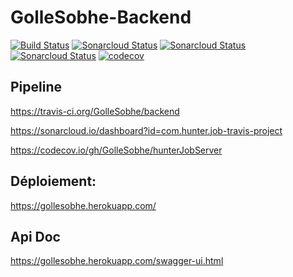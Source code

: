 # GolleSobhe-Backend

[![Build Status](https://travis-ci.org/GolleSobhe/hunterJobServer.svg?branch=master)](https://travis-ci.org/GolleSobhe/hunterJobServer)
[![Sonarcloud Status](https://sonarcloud.io/api/project_badges/measure?project=com.hunter.job-travis-project&metric=alert_status)](https://sonarcloud.io/dashboard?id=com.hunter.job-travis-project)
[![Sonarcloud Status](https://sonarcloud.io/api/project_badges/measure?project=com.hunter.job-travis-project&metric=bugs)](https://sonarcloud.io/dashboard?id=com.hunter.job-travis-project)
[![Sonarcloud Status](https://sonarcloud.io/api/project_badges/measure?project=com.hunter.job-travis-project&metric=code_smells)](https://sonarcloud.io/dashboard?id=com.hunter.job-travis-project)
[![codecov](https://codecov.io/gh/GolleSobhe/hunterJobServer/branch/master/graph/badge.svg)](https://codecov.io/gh/GolleSobhe/hunterJobServer)

## Pipeline

https://travis-ci.org/GolleSobhe/backend

https://sonarcloud.io/dashboard?id=com.hunter.job-travis-project

https://codecov.io/gh/GolleSobhe/hunterJobServer

## Déploiement: 
https://gollesobhe.herokuapp.com/

## Api Doc
https://gollesobhe.herokuapp.com/swagger-ui.html
